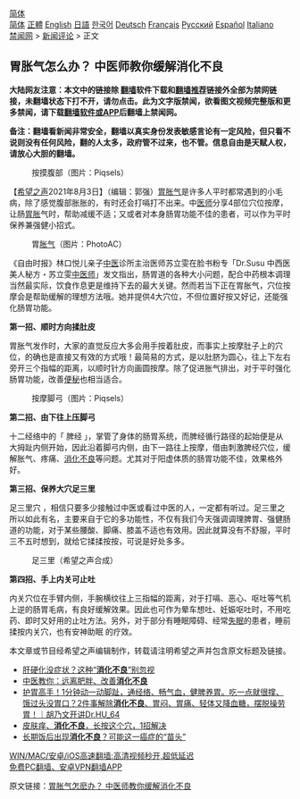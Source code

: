  <!-- 面包屑导航 --> <div class="breadcrumb"><!-- GTranslate: https://gtranslate.io/ -->  <div class="switcher notranslate">  <div class="selected">  <a href="#" onclick="return false;"> 简体</a>  </div>  <div class="option">  <a href="https://www.bannedbook.org" onclick="doGTranslate('zh-CN|zh-CN');jQuery('div.switcher div.selected a').html(jQuery(this).html());return false;" title="简体中文" class="nturl selected"> 简体</a>  <a href="https://www.bannedbook.org/zh-tw/" onclick="doGTranslate('zh-CN|zh-TW');jQuery('div.switcher div.selected a').html(jQuery(this).html());return false;" title="繁體中文" class="nturl"> 正體</a>  <a href="https://www.bannedbook.org/en/" onclick="doGTranslate('zh-CN|en');jQuery('div.switcher div.selected a').html(jQuery(this).html());return false;" title="English" class="nturl"> English</a>  <a href="https://www.bannedbook.org/ja/" onclick="doGTranslate('zh-CN|ja');jQuery('div.switcher div.selected a').html(jQuery(this).html());return false;" title="日本語" class="nturl"> 日語</a>  <a href="https://www.bannedbook.org/ko/" onclick="doGTranslate('zh-CN|ko');jQuery('div.switcher div.selected a').html(jQuery(this).html());return false;" title="한국어" class="nturl"> 한국어</a>  <a href="https://www.bannedbook.org/de/" onclick="doGTranslate('zh-CN|de');jQuery('div.switcher div.selected a').html(jQuery(this).html());return false;" title="Deutsch" class="nturl"> Deutsch</a>  <a href="https://www.bannedbook.org/fr/" onclick="doGTranslate('zh-CN|fr');jQuery('div.switcher div.selected a').html(jQuery(this).html());return false;" title="Français" class="nturl"> Français</a>  <a href="https://www.bannedbook.org/ru/" onclick="doGTranslate('zh-CN|ru');jQuery('div.switcher div.selected a').html(jQuery(this).html());return false;" title="Русский" class="nturl"> Русский</a>  <a href="https://www.bannedbook.org/es/" onclick="doGTranslate('zh-CN|es');jQuery('div.switcher div.selected a').html(jQuery(this).html());return false;" title="Español" class="nturl"> Español</a>  <a href="https://www.bannedbook.org/it/" onclick="doGTranslate('zh-CN|it');jQuery('div.switcher div.selected a').html(jQuery(this).html());return false;" title="Italiano" class="nturl"> Italiano</a>  </div>  </div>      <div class='breadcrumb-sub'><!-- Breadcrumb NavXT 6.3.0 --> <a href="https://www.bannedbook.org/" class="home">禁闻网</a> &gt; <a href="https://www.bannedbook.org/bnews/comments/" class="category">新闻评论</a> &gt; 正文</div></div><h2>胃胀气怎么办？ 中医师教你缓解消化不良</h2> <p class="notice"><b>大陆网友注意：本文中的链接除 <a href="https://github.com/bannedbook/fanqiang" >翻墙</a>软件下载和<a href="https://github.com/killgcd/justmysocks/blob/master/README.md">翻墙推荐</a>链接外全部为禁网链接，未翻墙状态下打不开，请勿点击。此为文字版禁闻，欲看图文视频完整版和更多禁闻，请下载<a href="https://github.com/bannedbook/fanqiang">翻墙软件或APP</a>后翻墙上禁闻网。</p><p>备注：翻墙看新闻非常安全，翻墙以真实身份发表敏感言论有一定风险，但只看不说则没有任何风险，翻的人太多，政府管不过来，也不管。信息自由是天赋人权，请放心大胆的翻墙。</b></p>  <div class="entry"> <figure><figcaption>按摸腹部（图片：Piqsels）</figcaption></figure> <p>【<span class='wp_keywordlink_affiliate'><a href="https://www.soundofhope.org" title="希望之声" target="_blank">希望之声</a></span>2021年8月3日】（编辑：郭强）<a href="https://www.bannedbook.org/bnews/tag/%E8%83%83%E8%83%80%E6%B0%94/" class="st_tag internal_tag" rel="tag" title="标签 胃胀气 下的日志">胃胀气</a>是许多人平时都常遇到的小毛病，除了感觉腹部胀胀的，有时还会打嗝打不出来。中<a href="https://www.bannedbook.org/bnews/tag/%E5%8C%BB%E5%B8%88/" class="st_tag internal_tag" rel="tag" title="标签 医师 下的日志">医师</a>分享4部位穴位按摩，让肠<a href="https://www.bannedbook.org/bnews/tag/%E8%83%83%E8%83%80/" class="st_tag internal_tag" rel="tag" title="标签 胃胀 下的日志">胃胀</a>气时，帮助减缓不适；又或者对本身肠胃功能不佳的患者，可以作为平时保养兼强健小招式。</p> <figure><figcaption>胃<a href="https://www.bannedbook.org/bnews/tag/%E8%83%80%E6%B0%94/" class="st_tag internal_tag" rel="tag" title="标签 胀气 下的日志">胀气</a>（图片：PhotoAC）</figcaption></figure> <p>《自由时报》林口悦儿亲子<a href="https://www.bannedbook.org/bnews/tag/%e4%b8%ad%e5%8c%bb/" class="st_tag internal_tag" rel="tag" title="标签 中医 下的日志">中医</a>诊所主治医师苏立雯在脸书粉专「Dr.Susu 中西医美人秘方・苏立雯<a href="https://www.bannedbook.org/bnews/tag/%e4%b8%ad%e5%8c%bb%e5%b8%88/" class="st_tag internal_tag" rel="tag" title="标签 中医师 下的日志">中医师</a>」发文指出，肠胃道的各种大小问题，配合中药根本调理当然最实际，饮食作息更是维持下去的最大关键。然而若当下正在胃胀气，穴位按摩会是帮助缓解的理想方法哦。她并提供4大穴位，不但位置好按又好记，还能强化肠胃功能。</p> <p><strong>第一招、顺时方向揉肚皮</strong></p>  <p>胃胀气发作时，大家的直觉反应大多会用手按着肚皮，而事实上按摩肚子上的穴位，的确也是直接又有效的方式哦！最简易的方式，是以肚脐为圆心，往上下左右旁开三个指幅的距离，以顺时针方向画圆按摩。除了促进胀气排出，对于平时强化肠胃功能，改善<a href="https://www.bannedbook.org/bnews/tag/%e4%be%bf%e7%a7%98/" class="st_tag internal_tag" rel="tag" title="标签 便秘 下的日志">便秘</a>也相当适合。</p> <figure><figcaption>按摩脚弓（图片：Piqsels）</figcaption></figure> <p><strong>第二招、由下往上压脚弓</strong></p> <p>十二经络中的「 脾经 」，掌管了身体的肠胃系统，而脾经循行路径的起始便是从大拇趾内侧开始，因此沿着脚弓内侧，由下一路往上按摩，借由刺激脾经穴位，缓解胀气、疼痛、<a href="https://www.bannedbook.org/bnews/tag/%E6%B6%88%E5%8C%96%E4%B8%8D%E8%89%AF/" class="st_tag internal_tag" rel="tag" title="标签 消化不良 下的日志">消化不良</a>等问题。尤其对于阳虚体质的肠胃功能不佳，效果格外好。</p>  <p><strong>第三招、保养大穴足三里</strong></p> <p>足三里穴 ，相信只要多少接触过中医或看过中医的人，一定都有听过。足三里之所以如此有名，主要来自于它的多功能性，不仅有我们今天强调调理脾胃、强健肠道的功能，对于某些腰酸、脚痛、膝盖不适也有效用。因此就算没有不舒服，平时三不五时想到，就给它揉揉按按，可说是好处多多。</p> <figure><figcaption>足三里（希望之声合成）</figcaption></figure> <p><strong>第四招、手上内关可止吐</strong></p>  <p>内关穴位在手臂内侧，手腕横纹往上三指幅的距离，对于打嗝、恶心、呕吐等气机上逆的肠胃毛病，有良好缓解效果。因此也可作为晕车想吐、妊娠呕吐时，不用吃药、即时又好用的止吐方法。另外，对于部分有睡眠障碍、经常<a href="https://www.bannedbook.org/bnews/tag/%e5%a4%b1%e7%9c%a0/" class="st_tag internal_tag" rel="tag" title="标签 失眠 下的日志">失眠</a>的患者，睡前揉按内关穴，也有安神助眠 的疗效。</p> <p>本文章或节目经希望之声编辑制作，转载请注明希望之声并包含原文标题及链接。 </p> <ul class='op-related-articles' title='相关阅读'> <li><a href='https://www.bannedbook.org/bnews/health/20210122/1472568.html' target='_blank'>肝硬化没症状？这种“<b>消化不良</b>”别忽视</a></li> <li><a href='https://www.bannedbook.org/bnews/comments/20210118/1470061.html' target='_blank'>中医教你：远离肥胖、改善<b>消化不良</b></a></li> <li><a href='https://www.bannedbook.org/bnews/bannedvideo/20201225/1454288.html' target='_blank'>护胃高手！1分钟动一动脚趾，通经络、畅气血，健脾养胃。吃一点就很撑、饿过头没胃口？2件事解除<b>消化不良</b>、胃闷、胃痛、轻体又降血糖，摆脱操劳胃！｜胡乃文开讲Dr.HU_64</a></li> <li><a href='https://www.bannedbook.org/bnews/comments/20201005/1408385.html' target='_blank'>皮肤痒、<b>消化不良</b>，长按这个穴，1招解决</a></li> <li><a href='https://www.bannedbook.org/bnews/health/20191211/1239245.html' target='_blank'>长期饭后出现<b>消化不良</b>？可能这一癌症的“苗头”</a></li> </ul> <p class="texttj"> <a href="https://github.com/bannedbook/fanqiang/wiki/V2ray%E6%9C%BA%E5%9C%BA" target="_blank">WIN/MAC/安卓/iOS高速翻墙:高清视频秒开,超低延迟</a><br/> <a href="https://github.com/bannedbook/fanqiang/wiki/%E7%A6%81%E9%97%BB%E7%BD%91%E5%AE%89%E5%8D%93%E7%BF%BB%E5%A2%99%E6%96%B0%E9%97%BBAPP" target="_blank">免费PC翻墙、安卓VPN翻墙APP</a></p> <p>原文链接：<a class="src_link"  href="https://www.soundofhope.org/post/527789" target="_blank">胃胀气怎麽办？ 中医师教你缓解消化不良</a></p><a name='sharetosocial'></a>  <div style="margin-bottom:5px;padding-bottom:5px;clear:both"> <div id="archive-pix-1" class="banner-ads"> <!-- AuctionX Display platform tag START --> <div id="26318x728x90x621x_ADSLOT2" clicktrack="%%CLICK_URL_ESC%%"></div> <!-- AuctionX Display platform tag END --> </div> <div id="archive-pix-2" class="banner-ads"> <!-- AuctionX Display platform tag START --> <div id="26315x300x250x621x_ADSLOT2" clicktrack="%%CLICK_URL_ESC%%"></div> <!-- AuctionX Display platform tag END --> </div> </div>  <div id="archive-pix-1" class="banner-ads"> <!-- AuctionX Display platform tag START --> <div id="26318x728x90x621x_ADSLOT3" clicktrack="%%CLICK_URL_ESC%%"></div> <!-- AuctionX Display platform tag END --> </div> </div><!--END ENTRY--> 